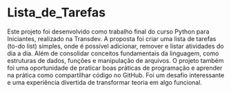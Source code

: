 # Lista_de_Tarefas
Este projeto foi desenvolvido como trabalho final do curso Python para Iniciantes, realizado na Transdev. A proposta foi criar uma lista de tarefas (to-do list) simples, onde é possível adicionar, remover e listar atividades do dia a dia.
Além de consolidar conceitos fundamentais da linguagem, como estruturas de dados, funções e manipulação de arquivos. O projeto também foi uma oportunidade de praticar boas práticas de programação e aprender na prática como compartilhar código no GitHub. Foi um desafio interessante e uma experiência divertida de transformar teoria em algo funcional.
